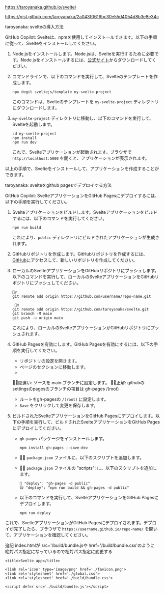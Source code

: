 https://taroyanaka.github.io/svelte/

https://gist.github.com/taroyanaka/2a043f0616bc30e55d4054d8b3e8e34c

taroyanaka: svelteの導入方法

GitHub Copilot: Svelteは、npmを使用してインストールできます。以下の手順に従って、Svelteをインストールしてください。

1. Node.jsをインストールします。Node.jsは、Svelteを実行するために必要です。Node.jsをインストールするには、[公式サイト](https://nodejs.org/)からダウンロードしてください。

2. コマンドラインで、以下のコマンドを実行して、Svelteのテンプレートを作成します。

   ```
   npx degit sveltejs/template my-svelte-project
   ```

   このコマンドは、Svelteのテンプレートを `my-svelte-project` ディレクトリにダウンロードします。

3. `my-svelte-project` ディレクトリに移動し、以下のコマンドを実行して、Svelteを起動します。

   ```
   cd my-svelte-project
   npm install
   npm run dev
   ```

   これで、Svelteアプリケーションが起動されます。ブラウザで `http://localhost:5000` を開くと、アプリケーションが表示されます。

以上の手順で、Svelteをインストールして、アプリケーションを作成することができます。

taroyanaka: svelteをgithub pagesでデプロイする方法

GitHub Copilot: SvelteアプリケーションをGitHub Pagesにデプロイするには、以下の手順を実行してください。

1. Svelteアプリケーションをビルドします。Svelteアプリケーションをビルドするには、以下のコマンドを実行してください。

   ```
   npm run build
   ```

   これにより、`public` ディレクトリにビルドされたアプリケーションが生成されます。

2. GitHubリポジトリを作成します。GitHubリポジトリを作成するには、[GitHub](https://github.com/)にアクセスして、新しいリポジトリを作成してください。

3. ローカルのSvelteアプリケーションをGitHubリポジトリにプッシュします。以下のコマンドを実行して、ローカルのSvelteアプリケーションをGitHubリポジトリにプッシュしてください。

   ```
   🙅‍♀️
   git remote add origin https://github.com/username/repo-name.git

    🙆‍♀️
   git remote add origin https://github.com/taroyanaka/svelte.git
   git branch -M main
   git push -u origin main
   ```

   これにより、ローカルのSvelteアプリケーションがGitHubリポジトリにプッシュされます。

4. GitHub Pagesを有効にします。GitHub Pagesを有効にするには、以下の手順を実行してください。

   - リポジトリの設定を開きます。
   - ページのセクションに移動します。
   - 
    🙅‍♀️間違い: ソースを main ブランチに設定します。
    🙆‍♀️正解: githubのsettingsのpagesのブランチの項目は gh-pages /(root)

   - ルートをgh-pagesの `/(root)` に設定します。
   - `Save` をクリックして変更を保存します。

5. ビルドされたSvelteアプリケーションをGitHub Pagesにデプロイします。以下の手順を実行して、ビルドされたSvelteアプリケーションをGitHub Pagesにデプロイしてください。

   - `gh-pages` パッケージをインストールします。

     ```
     npm install gh-pages --save-dev
     ```

   - 🙅‍♀️ `package.json` ファイルに、以下のスクリプトを追加します。
   - 🙆‍♀️ `package.json` ファイルの "scripts": に、以下のスクリプトを追加します。

     ```
     🙁 "deploy": "gh-pages -d public"
     😃 "deploy": "npm run build && gh-pages -d public"
     ```

   - 以下のコマンドを実行して、SvelteアプリケーションをGitHub Pagesにデプロイします。

     ```
     npm run deploy
     ```

これで、SvelteアプリケーションがGitHub Pagesにデプロイされます。デプロイが完了したら、ブラウザで `https://username.github.io/repo-name/` を開いて、アプリケーションを確認してください。






追記
index.htmlが
src='/build/bundle.jsや
href='/build/bundle.css'のように
絶対パス指定になっているので相対パス指定に変更する

<!DOCTYPE html>
<html lang="en">
<head>
	<meta charset='utf-8'>
	<meta name='viewport' content='width=device-width,initial-scale=1'>

	<title>Svelte app</title>

	<link rel='icon' type='image/png' href='./favicon.png'>
	<link rel='stylesheet' href='./global.css'>
	<link rel='stylesheet' href='./build/bundle.css'>

	<script defer src='./build/bundle.js'></script>
</head>

<body>
</body>
</html>
